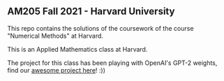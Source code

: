 ## AM205 Fall 2021 - Harvard University

This repo contains the solutions of the coursework of the course "Numerical Methods" at Harvard. 

This is an Applied Mathematics class at Harvard. 

The project for this class has been playing with OpenAI's GPT-2 weights, find our [awesome project here](https://github.com/AM205-NLP-project/NLP-project)! :)) 




